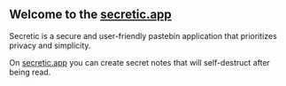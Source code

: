 ## Welcome to the [secretic.app](https://secretic.app)


Secretic is a secure and user-friendly pastebin application that prioritizes privacy and simplicity. 

On [secretic.app](https://secretic.app) you can create secret notes that will self-destruct after being read. 


<!--

**Here are some ideas to get you started:**

🙋‍♀️ A short introduction - what is your organization all about?
🌈 Contribution guidelines - how can the community get involved?
👩‍💻 Useful resources - where can the community find your docs? Is there anything else the community should know?
🍿 Fun facts - what does your team eat for breakfast?
🧙 Remember, you can do mighty things with the power of [Markdown](https://docs.github.com/github/writing-on-github/getting-started-with-writing-and-formatting-on-github/basic-writing-and-formatting-syntax)
-->
